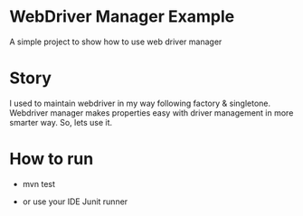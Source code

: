 # WebDriver Manager Example 
A simple project to show how to use web driver manager 

# Story 
I used to maintain webdriver in my way following factory & singletone. 
Webdriver manager makes properties easy with driver management in more smarter way. 
So, lets use it. 

# How to run 
- mvn test 

- or use your IDE Junit runner 